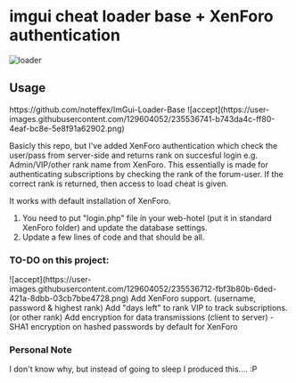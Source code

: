 <h1>imgui cheat loader base + XenForo authentication</h1>

![loader](https://user-images.githubusercontent.com/129604052/235508142-7f9b58fa-b658-49a6-814a-5723b1c752c1.PNG)

<h2>Usage</h2>
https://github.com/noteffex/ImGui-Loader-Base
![accept](https://user-images.githubusercontent.com/129604052/235536741-b743da4c-ff80-4eaf-bc8e-5e8f91a62902.png)

Basicly this repo, but I've added XenForo authentication which check the user/pass from server-side and returns rank on succesful login e.g. Admin/VIP/other rank name from XenForo. This essentially is made for authenticating subscriptions by checking the rank of the forum-user. If the correct rank is returned, then access to load cheat is given.

It works with default installation of XenForo.

1. You need to put "login.php" file in your web-hotel (put it in standard XenForo folder) and update the database settings. 
2. Update a few lines of code and that should be all.

<h3>TO-DO on this project:</h3>
![accept](https://user-images.githubusercontent.com/129604052/235536712-fbf3b80b-6ded-421a-8dbb-03cb7bbe4728.png)
Add XenForo support. (username, password & highest rank)
Add "days left" to rank VIP to track subscriptions. (or other rank)
Add encryption for data transmissions (client to server) - SHA1 encryption on hashed passwords by default for XenForo

<h3>Personal Note</h3>

I don't know why, but instead of going to sleep I produced this.... :P
